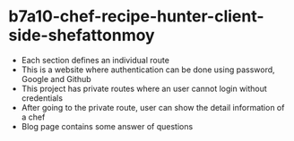 # b7a10-chef-recipe-hunter-client-side-shefattonmoy

* Each section defines an individual route
* This is a website where authentication can be done using password, Google and Github
* This project has private routes where an user cannot login without credentials
* After going to the private route, user can show the detail information of a chef
* Blog page contains some answer of questions
